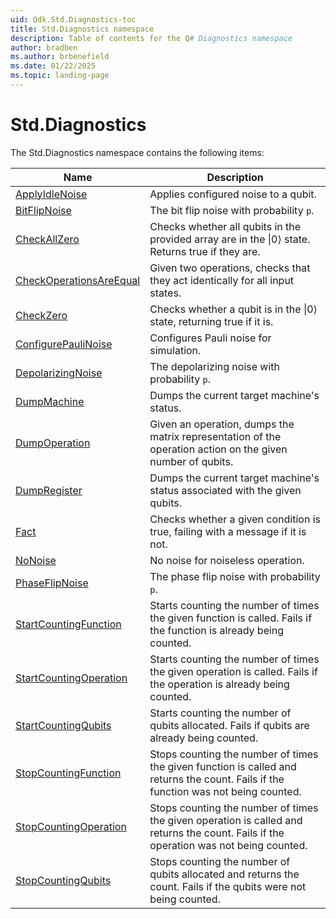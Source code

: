 ```yaml
---
uid: Qdk.Std.Diagnostics-toc
title: Std.Diagnostics namespace
description: Table of contents for the Q# Diagnostics namespace
author: bradben
ms.author: brbenefield
ms.date: 01/22/2025
ms.topic: landing-page
---
```


# Std.Diagnostics

The Std.Diagnostics namespace contains the following items:

| Name | Description |
|------|-------------|
| [ApplyIdleNoise](xref:Qdk.Std.Diagnostics.ApplyIdleNoise) | Applies configured noise to a qubit. |
| [BitFlipNoise](xref:Qdk.Std.Diagnostics.BitFlipNoise) | The bit flip noise with probability `p`. |
| [CheckAllZero](xref:Qdk.Std.Diagnostics.CheckAllZero) | Checks whether all qubits in the provided array are in the \|0⟩ state. Returns true if they are. |
| [CheckOperationsAreEqual](xref:Qdk.Std.Diagnostics.CheckOperationsAreEqual) | Given two operations, checks that they act identically for all input states. |
| [CheckZero](xref:Qdk.Std.Diagnostics.CheckZero) | Checks whether a qubit is in the \|0⟩ state, returning true if it is. |
| [ConfigurePauliNoise](xref:Qdk.Std.Diagnostics.ConfigurePauliNoise) | Configures Pauli noise for simulation. |
| [DepolarizingNoise](xref:Qdk.Std.Diagnostics.DepolarizingNoise) | The depolarizing noise with probability `p`. |
| [DumpMachine](xref:Qdk.Std.Diagnostics.DumpMachine) | Dumps the current target machine's status. |
| [DumpOperation](xref:Qdk.Std.Diagnostics.DumpOperation) | Given an operation, dumps the matrix representation of the operation action on the given number of qubits. |
| [DumpRegister](xref:Qdk.Std.Diagnostics.DumpRegister) | Dumps the current target machine's status associated with the given qubits. |
| [Fact](xref:Qdk.Std.Diagnostics.Fact) | Checks whether a given condition is true, failing with a message if it is not. |
| [NoNoise](xref:Qdk.Std.Diagnostics.NoNoise) | No noise for noiseless operation. |
| [PhaseFlipNoise](xref:Qdk.Std.Diagnostics.PhaseFlipNoise) | The phase flip noise with probability `p`. |
| [StartCountingFunction](xref:Qdk.Std.Diagnostics.StartCountingFunction) | Starts counting the number of times the given function is called. Fails if the function is already being counted. |
| [StartCountingOperation](xref:Qdk.Std.Diagnostics.StartCountingOperation) | Starts counting the number of times the given operation is called. Fails if the operation is already being counted. |
| [StartCountingQubits](xref:Qdk.Std.Diagnostics.StartCountingQubits) | Starts counting the number of qubits allocated. Fails if qubits are already being counted. |
| [StopCountingFunction](xref:Qdk.Std.Diagnostics.StopCountingFunction) | Stops counting the number of times the given function is called and returns the count. Fails if the function was not being counted. |
| [StopCountingOperation](xref:Qdk.Std.Diagnostics.StopCountingOperation) | Stops counting the number of times the given operation is called and returns the count. Fails if the operation was not being counted. |
| [StopCountingQubits](xref:Qdk.Std.Diagnostics.StopCountingQubits) | Stops counting the number of qubits allocated and returns the count. Fails if the qubits were not being counted. |
